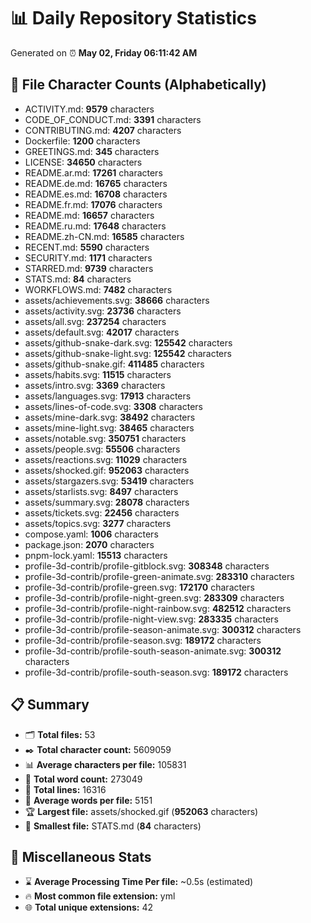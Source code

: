 # 📊 Daily Repository Statistics
Generated on ⏰ **May 02, Friday 06:11:42 AM**

## 📂 File Character Counts (Alphabetically)
- ACTIVITY.md: **9579** characters
- CODE_OF_CONDUCT.md: **3391** characters
- CONTRIBUTING.md: **4207** characters
- Dockerfile: **1200** characters
- GREETINGS.md: **345** characters
- LICENSE: **34650** characters
- README.ar.md: **17261** characters
- README.de.md: **16765** characters
- README.es.md: **16708** characters
- README.fr.md: **17076** characters
- README.md: **16657** characters
- README.ru.md: **17648** characters
- README.zh-CN.md: **16585** characters
- RECENT.md: **5590** characters
- SECURITY.md: **1171** characters
- STARRED.md: **9739** characters
- STATS.md: **84** characters
- WORKFLOWS.md: **7482** characters
- assets/achievements.svg: **38666** characters
- assets/activity.svg: **23736** characters
- assets/all.svg: **237254** characters
- assets/default.svg: **42017** characters
- assets/github-snake-dark.svg: **125542** characters
- assets/github-snake-light.svg: **125542** characters
- assets/github-snake.gif: **411485** characters
- assets/habits.svg: **11515** characters
- assets/intro.svg: **3369** characters
- assets/languages.svg: **17913** characters
- assets/lines-of-code.svg: **3308** characters
- assets/mine-dark.svg: **38492** characters
- assets/mine-light.svg: **38465** characters
- assets/notable.svg: **350751** characters
- assets/people.svg: **55506** characters
- assets/reactions.svg: **11029** characters
- assets/shocked.gif: **952063** characters
- assets/stargazers.svg: **53419** characters
- assets/starlists.svg: **8497** characters
- assets/summary.svg: **28078** characters
- assets/tickets.svg: **22456** characters
- assets/topics.svg: **3277** characters
- compose.yaml: **1006** characters
- package.json: **2070** characters
- pnpm-lock.yaml: **15513** characters
- profile-3d-contrib/profile-gitblock.svg: **308348** characters
- profile-3d-contrib/profile-green-animate.svg: **283310** characters
- profile-3d-contrib/profile-green.svg: **172170** characters
- profile-3d-contrib/profile-night-green.svg: **283309** characters
- profile-3d-contrib/profile-night-rainbow.svg: **482512** characters
- profile-3d-contrib/profile-night-view.svg: **283335** characters
- profile-3d-contrib/profile-season-animate.svg: **300312** characters
- profile-3d-contrib/profile-season.svg: **189172** characters
- profile-3d-contrib/profile-south-season-animate.svg: **300312** characters
- profile-3d-contrib/profile-south-season.svg: **189172** characters

## 📋 Summary
- 🗂️ **Total files:** 53
- ✒️ **Total character count:** 5609059
- 📊 **Average characters per file:** 105831
- 📝 **Total word count:** 273049
- 🧾 **Total lines:** 16316
- 📐 **Average words per file:** 5151
- 🏆 **Largest file:** assets/shocked.gif (**952063** characters)
- 🥉 **Smallest file:** STATS.md (**84** characters)

## 🌟 Miscellaneous Stats
- ⌛ **Average Processing Time Per file:** ~0.5s (estimated)
- 🔥 **Most common file extension:** yml
- 🌐 **Total unique extensions:** 42
